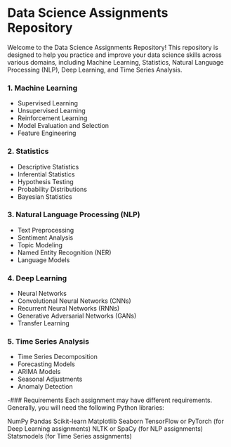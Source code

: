 # Data Science Assignments Repository

Welcome to the Data Science Assignments Repository! This repository is designed to help you practice and improve your data science skills across various domains, including Machine Learning, Statistics, Natural Language Processing (NLP), Deep Learning, and Time Series Analysis. 



### 1. Machine Learning
- Supervised Learning
- Unsupervised Learning
- Reinforcement Learning
- Model Evaluation and Selection
- Feature Engineering

### 2. Statistics
- Descriptive Statistics
- Inferential Statistics
- Hypothesis Testing
- Probability Distributions
- Bayesian Statistics

### 3. Natural Language Processing (NLP)
- Text Preprocessing
- Sentiment Analysis
- Topic Modeling
- Named Entity Recognition (NER)
- Language Models

### 4. Deep Learning
- Neural Networks
- Convolutional Neural Networks (CNNs)
- Recurrent Neural Networks (RNNs)
- Generative Adversarial Networks (GANs)
- Transfer Learning

### 5. Time Series Analysis
- Time Series Decomposition
- Forecasting Models
- ARIMA Models
- Seasonal Adjustments
- Anomaly Detection

-### Requirements
Each assignment may have different requirements. Generally, you will need the following Python libraries:

NumPy
Pandas
Scikit-learn
Matplotlib
Seaborn
TensorFlow or PyTorch (for Deep Learning assignments)
NLTK or SpaCy (for NLP assignments)
Statsmodels (for Time Series assignments)


